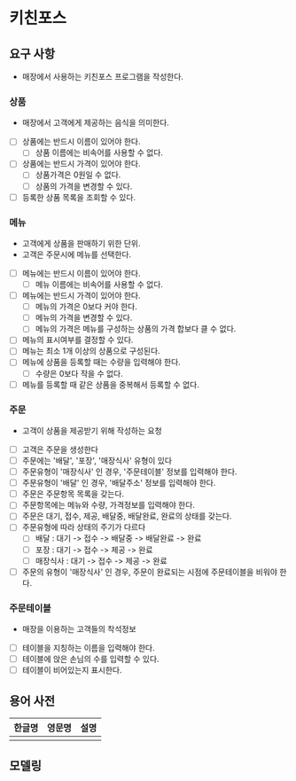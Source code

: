# 키친포스

## 요구 사항
- 매장에서 사용하는 키친포스 프로그램을 작성한다.
### 상품
  - 매장에서 고객에게 제공하는 음식을 의미한다.
  - [ ] 상품에는 반드시 이름이 있어야 한다.
    - [ ] 상품 이름에는 비속어를 사용할 수 없다.
  - [ ] 상품에는 반드시 가격이 있어야 한다.
    - [ ] 상품가격은 0원일 수 없다.
    - [ ] 상품의 가격을 변경할 수 있다.
  - [ ] 등록한 상품 목록을 조회할 수 있다.

### 메뉴
  - 고객에게 상품을 판매하기 위한 단위.
  - 고객은 주문시에 메뉴를 선택한다.
  - [ ] 메뉴에는 반드시 이름이 있어야 한다.
    - [ ] 메뉴 이름에는 비속어를 사용할 수 없다.
  - [ ] 메뉴에는 반드시 가격이 있어야 한다.
    - [ ] 메뉴의 가격은 0보다 커야 한다.
    - [ ] 메뉴의 가격을 변경할 수 있다.
    - [ ] 메뉴의 가격은 메뉴를 구성하는 상품의 가격 합보다 클 수 없다.
  - [ ] 메뉴의 표시여부를 결정할 수 있다.
  - [ ] 메뉴는 최소 1개 이상의 상품으로 구성된다.
  - [ ] 메뉴에 상품을 등록할 때는 수량을 입력해야 한다.
    - [ ] 수량은 0보다 작을 수 없다.
  - [ ] 메뉴를 등록할 때 같은 상품을 중복해서 등록할 수 없다.

### 주문
 - 고객이 상품을 제공받기 위해 작성하는 요청
 - [ ] 고객은 주문을 생성한다
 - [ ] 주문에는 '배달', '포장', '매장식사' 유형이 있다
 - [ ] 주문유형이 '매장식사' 인 경우, '주문테이블' 정보를 입력해야 한다.
 - [ ] 주문유형이 '배달' 인 경우, '배달주소' 정보를 입력해야 한다.
 - [ ] 주문은 주문항목 목록을 갖는다.
 - [ ] 주문항목에는 메뉴와 수량, 가격정보를 입력해야 한다.
 - [ ] 주문은 대기, 접수, 제공, 배달중, 배달완료, 완료의 상태를 갖는다.
 - [ ] 주문유형에 따라 상태의 주기가 다르다
   - [ ] 배달 : 대기 -> 접수 -> 배달중 -> 배달완료 -> 완료
   - [ ] 포장 : 대기 -> 접수 -> 제공 -> 완료
   - [ ] 매장식사 : 대기 -> 접수 -> 제공 -> 완료
 - [ ] 주문의 유형이 '매장식사' 인 경우, 주문이 완료되는 시점에 주문테이블을 비워야 한다.

### 주문테이블
 - 매장을 이용하는 고객들의 착석정보
 - [ ] 테이블을 지칭하는 이름을 입력해야 한다.
 - [ ] 테이블에 앉은 손님의 수를 입력할 수 있다.
 - [ ] 테이블이 비어있는지 표시한다.

## 용어 사전

| 한글명 | 영문명 | 설명 |
| --- | --- | --- |
|  |  |  |

## 모델링
